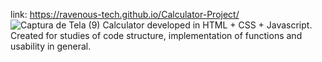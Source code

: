 link: https://ravenous-tech.github.io/Calculator-Project/
![Captura de Tela (9)](https://user-images.githubusercontent.com/98185728/152075052-9fc929e3-9d04-40f5-a245-82d9589e7e04.png)
Calculator developed in HTML + CSS + Javascript. Created for studies of code structure, implementation of functions and usability in general.
